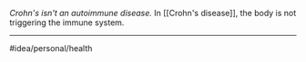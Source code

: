 *Crohn's isn't an autoimmune disease.* In [[Crohn's disease]], the body is not triggering the immune system.

---
#idea/personal/health